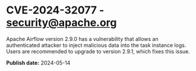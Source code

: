 # CVE-2024-32077 - security@apache.org

Apache Airflow version 2.9.0 has a vulnerability that allows an authenticated attacker to inject malicious data into the task instance logs. 
Users are recommended to upgrade to version 2.9.1, which fixes this issue.


**Publish date:** 2024-05-14

